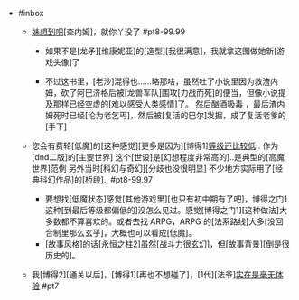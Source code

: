 - #inbox
    - [妹想到吧](https://bbs.saraba1st.com/2b/thread-2034342-1-1.html)[查内姆]，就你丫没了 #pt8-99.99
        - 如果不是[龙矛][维康妮亚]的[造型][我很满意]，我就拿这图做她新[游戏头像]了


        - 不过这书里，[老沙]混得也……略那啥，虽然吐了小说里因为救渣内姆，砍了阿巴济格后被[龙兽军队]围攻[力战而死]的便当，但像小说提及那样已经空虚的[难以感受人类感情]了。
然后酗酒吸毒 ，最后渣内姆死时已经[沦为老乞丐]，然后被[复活的巴尔]发掘，成了复活老爹的[手下]

    - 您会有费轮[低魔]的[这种感觉][更多是因为][博得1][等级还比较低](https://bbs.saraba1st.com/2b/forum.php?mod=viewthread&tid=2035771).. 作为[dnd二版]的[主要世界] 这个[世设]是[幻想程度非常高的]..是典型的[高魔世界]范例  另外当时[科幻与奇幻][分歧也没很明显] 不少地方实际用了[经典科幻作品]的[桥段].. #pt8-99.97
        - 要想找[低魔状态]感觉[其他游戏里][也只有初中期有了吧]，博得之门1这种[到最后等级都偏低的]没怎么见过。感觉[博得之门1][这种做法]大多数都不算喜欢的。或者去找 ARPG，ARPG 的[法系路线]大多[没回合制里那么玄乎]，大概也可以看成[低魔]。
        - [故事风格]的话[永恒之柱2]虽然[战斗力很玄幻]，但[故事背景][倒是很历史的]。
    - 我[博得2][通关以后]，[博得1][再也不想碰了]，[1代][法爷][实在是毫无体验](https://tieba.baidu.com/p/7526476651) #pt7

